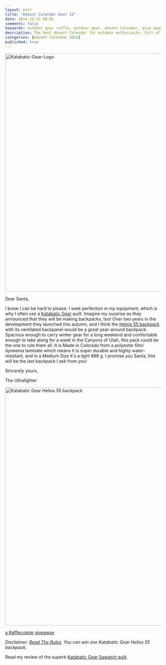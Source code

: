 ```yaml
---
layout: post
title: "Advent Calendar Door 22"
date: 2014-12-22 00:01
comments: false
keywords: outdoor gear raffle, outdoor gear, Advent Calendar, give away
description: The best Advent Calendar for outdoor enthusiasts. Full of great prizes which will enhance your adventures and make them more ultralight & fun!
categories: [Advent Calendar 2014]
published: true
---
```


<a href="http://hikinginfinland.com/2014/12/advent-calendar-door-22.html" title="Katabatic-Gear-Logo by Hendrik Morkel, on Flickr"><img src="https://farm8.staticflickr.com/7551/15765175627_f5bc3aa595_b.jpg" width="1024" height="768" alt="Katabatic-Gear-Logo"></a>

<!-- more -->

Dear Santa,

I know I can be hard to please. I seek perfection in my equipment, which is why I often use a [Katabatic Gear](http://katabaticgear.com/) quilt. Imagine my surprise as they announced that they will be making backpacks, too! Over two years in the development they launched this autumn, and I think the [Helios 55 backpack](http://katabaticgear.com/shop/helios-55-backpack/) with its ventilated backpanel would be a great year-around backpack. Spacious enough to carry winter gear for a long weekend and comfortable enough to take along for a week in the Canyons of Utah, this pack could be the one to rule them all. It is Made in Colorado from a polyester film/ dyneema laminate which means it is super durable and highly water-resistant, and in a Medium Size it's a light 888 g. I promise you Santa, this will be the last backpack I ask from you!

Sincerely yours,


The Ultralighter

<a href="https://www.flickr.com/photos/hendrikmorkel/15440771544" title="Katabatic Gear Helios 55 backpack by Hendrik Morkel, on Flickr"><img src="https://farm8.staticflickr.com/7557/15440771544_e0d452c9bf_b.jpg" width="1024" height="768" alt="Katabatic Gear Helios 55 backpack"></a>

<a class="rcptr" href="http://www.rafflecopter.com/rafl/display/2eafd89553/" rel="nofollow" data-raflid="2eafd89553" data-theme="classic" data-template="" id="rcwidget_zft0xq87">a Rafflecopter giveaway</a>
<script src="//widget-prime.rafflecopter.com/launch.js"></script>

*Disclaimer: [Read The Rules](http://hikinginfinland.com/2014/11/advent-calendar-2014-the-rules.html). You can win one Katabatic Gear Helios 55 backpack.*

Read my review of the superb [Katabatic Gear Sawatch quilt](http://hikinginfinland.com/2012/01/katabatic-gear-sawatch-quilt.html).